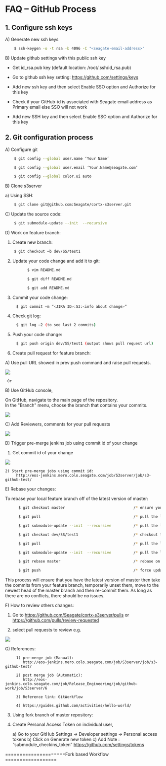 # FAQ – GitHub Process 

## 1. Configure ssh keys 

  A) Generate new ssh keys
  
```sh
    $ ssh-keygen -o -t rsa -b 4096 -C "<seagate-email-address>"  
```

  B) Update github settings with this public ssh key
  
  - Get id_rsa.pub key (default location: /root/.ssh/id_rsa.pub) 

  - Go to github ssh key setting: https://github.com/settings/keys 

  - Add new ssh key and then select Enable SSO option and Authorize for this key
    
  - Check if your GitHub-id is associated with Seagate email address as Primary email else SSO will not work
    
  - Add new SSH key and then select Enable SSO option and Authorize for this key

## 2. Git configuration process 

  A) Configure git
  
```sh
    $ git config --global user.name ‘Your Name’ 

    $ git config --global user.email ‘Your.Name@seagate.com’ 

    $ git config --global color.ui auto 
```

  B) Clone s3server  

   a) Using SSH: 
    
```sh
    $ git clone git@github.com:Seagate/cortx-s3server.git 
```

  C) Update the source code: 
  
```sh
    $ git submodule-update --init  --recursive
```

  D) Work on feature branch: 

  1) Create new branch:
    
```sh
    $ git checkout –b dev/SS/test1
```

  2) Update your code change and add it to git:  
          
```sh
          $ vim README.md 

          $ git diff README.md 

          $ git add README.md
```

  3) Commit your code change:
    
```sh
     $ git commit –m “<JIRA ID>:S3:<info about change>”
```

  4) Check git log:
    
```sh
     $ git log –2 (to see last 2 commits)
```

  5) Push your code change:
    
```sh
     $ git push origin dev/SS/test1 (output shows pull request url)
```

  6) Create pull request for feature branch:

  A) Use pull URL showed in prev push command and raise pull requests. 

   <img src="images/image1.PNG">

     Or  

  B) Use GitHub console,  

On GitHub, navigate to the main page of the repository.   
In the "Branch" menu, choose the branch that contains your commits. 

   <img src="images/image2.PNG">

  C) Add Reviewers, comments for your pull requests 

   <img src="images/image3.PNG">

  D) Trigger pre-merge jenkins job using commit id of your change 

   1) Get commit id of your change 

   <img src="images/image4.PNG">

    2) Start pre-merge jobs using commit id: 
         http://eos-jenkins.mero.colo.seagate.com/job/S3server/job/s3-github-test/ 

  E) Rebase your changes: 

To rebase your local feature branch off of the latest version of master: 

```sh
      $ git checkout master                               /* ensure you are on the master branch 

      $ git pull                                          /* pull the latest from the remote 

      $ git submodule-update --init  --recursive          /* pull the latest from the remote  

      $ git checkout dev/SS/test1                         /* checkout the feature branch 

      $ git pull                                          /* pull the latest from the remote 

      $ git submodule-update --init  --recursive          /* pull the latest from the remote 

      $ git rebase master                                 /* rebase on the master branch 

      $ git push                                          /* force update the remote 
```
 
This process will ensure that you have the latest version of master then take the commits from your feature branch, temporarily unset them, move to the newest head of the master branch and then re-commit them. As long as there are no conflicts, there should be no issues.

   F) How to review others changes:
     
   1) Go to https://github.com/Seagate/cortx-s3server/pulls 
                   or 
      https://github.com/pulls/review-requested
    
   2) select pull requests to review e.g. 
 
   <img src="images/image5.PNG">

   G)  References: 

         1) pre-merge job (Manual):
            http://eos-jenkins.mero.colo.seagate.com/job/S3server/job/s3-github-test/ 

         2) post merge job (Automatic):  
            http://eos-jenkins.colo.seagate.com/job/Release_Engineering/job/github-work/job/S3server/6 

         3) Reference link: GitWorkflow

         4) https://guides.github.com/activities/hello-world/ 


3) Using fork branch of master repository: 

  1) Create Personal Access Token on individual user,
  
      a) Go to your GitHub Settings -> Developer settings -> Personal access tokens 
      b) Click on Generate new token 
      c) Add Note : “submodule_checkins_token” 
         https://github.com/settings/tokens 


=====================Fork based Workflow ================== 

